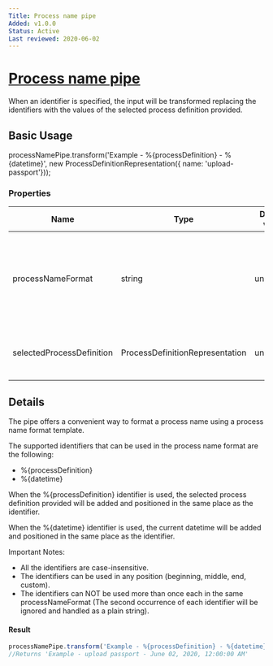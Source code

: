 ```yaml
---
Title: Process name pipe
Added: v1.0.0
Status: Active
Last reviewed: 2020-06-02
---
```


# [Process name pipe](../../../lib/process-services/src/lib/pipes/process-name.pipe.ts "Defined in process-name.pipe.ts")

When an identifier is specified, the input will be transformed replacing the identifiers with the values of the selected process definition provided.
## Basic Usage
processNamePipe.transform('Example - %{processDefinition} - %{datetime}', new ProcessDefinitionRepresentation({ name: 'upload-passport'}));
### Properties

| Name | Type | Default value | Description |
| ---- | ---- | ------------- | ----------- |
| processNameFormat | string | undefined | The process name format including the preferred identifiers to be used |
| selectedProcessDefinition | ProcessDefinitionRepresentation | undefined | (optional) The selected process definition |

## Details
The pipe offers a convenient way to format a process name using a process name format template.

The supported identifiers that can be used in the process name format are the following:

- %{processDefinition}
- %{datetime}

When the %{processDefinition} identifier is used, the selected process definition provided
will be added and positioned in the same place as the identifier.

When the %{datetime} identifier is used, the current datetime will be added and positioned in the same place as the identifier.

Important Notes:
- All the identifiers are case-insensitive.
- The identifiers can be used in any position (beginning, middle, end, custom).
- The identifiers can NOT be used more than once each in the same processNameFormat (The second occurrence of each identifier will be ignored
and handled as a plain string).

#### Result

```ts
processNamePipe.transform('Example - %{processDefinition} - %{datetime}', new ProcessDefinitionRepresentation({ name: 'upload-passport'}));
//Returns 'Example - upload passport - June 02, 2020, 12:00:00 AM'
```
